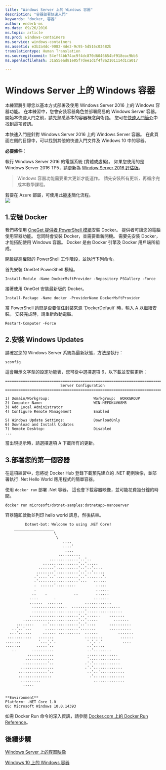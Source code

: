 ```yaml
---
title: "Windows Server 上的 Windows 容器"
description: "容器部署快速入門"
keywords: "docker, 容器"
author: enderb-ms
ms.date: 09/26/2016
ms.topic: article
ms.prod: windows-containers
ms.service: windows-containers
ms.assetid: e3b2a4dc-9082-4de3-9c95-5d516c03482b
translationtype: Human Translation
ms.sourcegitcommit: 54eff4bb74ac9f4dc870d6046654bf918eac9bb5
ms.openlocfilehash: 31a55ead81e05f7dee1d1f4f8a2101114d1ca017

---
```


# Windows Server 上的 Windows 容器

本練習將引導您以基本方式部署及使用 Windows Server 2016 上的 Windows 容器功能。 在本練習中，您會安裝容器角色並部署簡易的 Windows Server 容器。 開始本快速入門之前，請先熟悉基本的容器概念與術語。 您可在[快速入門簡介](./index.md)中找到這項資訊。

本快速入門是針對 Windows Server 2016 上的 Windows Server 容器。 在此頁面左側的目錄中，可以找到其他的快速入門文件及 Windows 10 中的容器。

**必要條件：**

執行 Windows Server 2016 的電腦系統 (實體或虛擬)。 如果您使用的是 Windows Server 2016 TP5，請更新為 [Window Server 2016 評估版](https://www.microsoft.com/en-us/evalcenter/evaluate-windows-server-2016 )。 

> Windows 容器功能需要重大更新才能運作。 請先安裝所有更新，再循序完成本教學課程。

若要在 Azure 部屬，可使用此[範本](https://github.com/Microsoft/Virtualization-Documentation/tree/master/windows-server-container-tools/containers-azure-template)簡化流程。<br/>
<a href="https://portal.azure.com/#create/Microsoft.Template/uri/https%3A%2F%2Fraw.githubusercontent.com%2FMicrosoft%2FVirtualization-Documentation%2Fmaster%2Fwindows-server-container-tools%2Fcontainers-azure-template%2Fazuredeploy.json" target="_blank">
    <img src="http://azuredeploy.net/deploybutton.png"/>
</a>


## 1.安裝 Docker

我們將使用 [OneGet 提供者 PowerShell 模組](https://github.com/oneget/oneget)安裝 Docker。 提供者可讓您的電腦使用容器功能。 您同時會安裝 Docker，並需要重新開機。 需要先安裝 Docker，才能搭配使用 Windows 容器。 Docker 是由 Docker 引擎及 Docker 用戶端所組成。

開啟提高權限的 PowerShell 工作階段，並執行下列命令。

首先安裝 OneGet PowerShell 模組。

```none
Install-Module -Name DockerMsftProvider -Repository PSGallery -Force
```

接著使用 OneGet 安裝最新版的 Docker。
```none
Install-Package -Name docker -ProviderName DockerMsftProvider
```

當 PowerShell 詢問是否要信任封裝來源 'DockerDefault' 時，輸入 A 以繼續安裝。 安裝完成時，請重新啟動電腦。

```none
Restart-Computer -Force
```

## 2.安裝 Windows Updates

請確定您的 Windows Server 系統為最新狀態，方法是執行︰

```none
sconfig
```

這會顯示文字型的設定功能表，您可從中選擇選項 6，以下載並安裝更新︰

```none
===============================================================================
                         Server Configuration
===============================================================================

1) Domain/Workgroup:                    Workgroup:  WORKGROUP
2) Computer Name:                       WIN-HEFDK4V68M5
3) Add Local Administrator
4) Configure Remote Management          Enabled

5) Windows Update Settings:             DownloadOnly
6) Download and Install Updates
7) Remote Desktop:                      Disabled
...
```

當出現提示時，請選擇選項 A 下載所有的更新。

## 3.部署您的第一個容器

在這項練習中，您將從 Docker Hub 登錄下載預先建立的 .NET 範例映像，並部署執行 .Net Hello World 應用程式的簡單容器。  

使用 `docker run` 部署 .Net 容器。 這也會下載容器映像，並可能花費幾分鐘的時間。

```console
docker run microsoft/dotnet-samples:dotnetapp-nanoserver
```

容器隨即啟動並列印 hello world 訊息，然後結束。

```console
         Dotnet-bot: Welcome to using .NET Core!
    __________________
                      \
                       \
                          ....
                          ....'
                           ....
                        ..........
                    .............'..'..
                 ................'..'.....
               .......'..........'..'..'....
              ........'..........'..'..'.....
             .'....'..'..........'..'.......'.
             .'..................'...   ......
             .  ......'.........         .....
             .                           ......
            ..    .            ..        ......
           ....       .                 .......
           ......  .......          ............
            ................  ......................
            ........................'................
           ......................'..'......    .......
        .........................'..'.....       .......
     ........    ..'.............'..'....      ..........
   ..'..'...      ...............'.......      ..........
  ...'......     ...... ..........  ......         .......
 ...........   .......              ........        ......
.......        '...'.'.              '.'.'.'         ....
.......       .....'..               ..'.....
   ..       ..........               ..'........
          ............               ..............
         .............               '..............
        ...........'..              .'.'............
       ...............              .'.'.............
      .............'..               ..'..'...........
      ...............                 .'..............
       .........                        ..............
        .....


**Environment**
Platform: .NET Core 1.0
OS: Microsoft Windows 10.0.14393
```

如需 Docker Run 命令的深入資訊，請參閱 [Docker.com 上的 Docker Run Reference]( https://docs.docker.com/engine/reference/run/)。

## 後續步驟

[Windows Server 上的容器映像](./quick-start-images.md)

[Windows 10 上的 Windows 容器](./quick-start-windows-10.md)



<!--HONumber=Jan17_HO4-->


